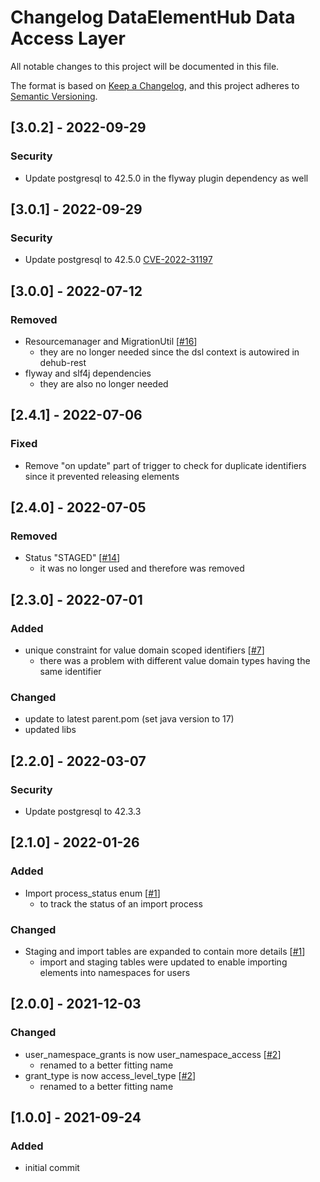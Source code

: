 # Changelog DataElementHub Data Access Layer
All notable changes to this project will be documented in this file.

The format is based on [Keep a Changelog](https://keepachangelog.com/en/1.0.0/),
and this project adheres to [Semantic Versioning](https://semver.org/spec/v2.0.0.html).

## [3.0.2] - 2022-09-29
### Security
- Update postgresql to 42.5.0 in the flyway plugin dependency as well

## [3.0.1] - 2022-09-29
### Security
- Update postgresql to 42.5.0 [CVE-2022-31197](https://cve.mitre.org/cgi-bin/cvename.cgi?name=CVE-2022-31197)

## [3.0.0] - 2022-07-12
### Removed
- Resourcemanager and MigrationUtil [[#16](https://github.com/mig-frankfurt/dataelementhub.dal/issues/16)]
  - they are no longer needed since the dsl context is autowired in dehub-rest
- flyway and slf4j dependencies
  - they are also no longer needed

## [2.4.1] - 2022-07-06
### Fixed
- Remove "on update" part of trigger to check for duplicate identifiers since it prevented releasing elements

## [2.4.0] - 2022-07-05
### Removed
- Status "STAGED" [[#14](https://github.com/mig-frankfurt/dataelementhub.dal/issues/14)]
  - it was no longer used and therefore was removed

## [2.3.0] - 2022-07-01
### Added
- unique constraint for value domain scoped identifiers [[#7](https://github.com/mig-frankfurt/dataelementhub.dal/issues/7)]
  - there was a problem with different value domain types having the same identifier
### Changed
- update to latest parent.pom (set java version to 17)
- updated libs

## [2.2.0] - 2022-03-07
### Security
- Update postgresql to 42.3.3

## [2.1.0] - 2022-01-26
### Added
- Import process_status enum [[#1](https://github.com/mig-frankfurt/dataelementhub.dal/issues/1)]
  - to track the status of an import process
### Changed
- Staging and import tables are expanded to contain more details [[#1](https://github.com/mig-frankfurt/dataelementhub.dal/issues/1)]
  - import and staging tables were updated to enable importing elements into namespaces for users

## [2.0.0] - 2021-12-03
### Changed
- user_namespace_grants is now user_namespace_access [[#2](https://github.com/mig-frankfurt/dataelementhub.dal/issues/2)]
  - renamed to a better fitting name
- grant_type is now access_level_type [[#2](https://github.com/mig-frankfurt/dataelementhub.dal/issues/2)]
    - renamed to a better fitting name

## [1.0.0] - 2021-09-24
### Added
- initial commit
